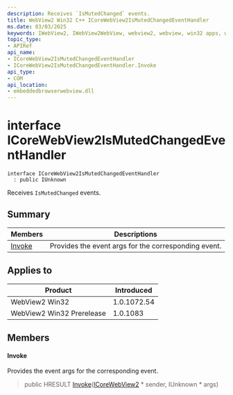 ```yaml
---
description: Receives `IsMutedChanged` events.
title: WebView2 Win32 C++ ICoreWebView2IsMutedChangedEventHandler
ms.date: 03/03/2025
keywords: IWebView2, IWebView2WebView, webview2, webview, win32 apps, win32, edge, ICoreWebView2, ICoreWebView2Controller, browser control, edge html, ICoreWebView2IsMutedChangedEventHandler
topic_type: 
- APIRef
api_name:
- ICoreWebView2IsMutedChangedEventHandler
- ICoreWebView2IsMutedChangedEventHandler.Invoke
api_type:
- COM
api_location:
- embeddedbrowserwebview.dll
---
```


# interface ICoreWebView2IsMutedChangedEventHandler

```
interface ICoreWebView2IsMutedChangedEventHandler
  : public IUnknown
```

Receives `IsMutedChanged` events.

## Summary

 Members                        | Descriptions
--------------------------------|---------------------------------------------
[Invoke](#invoke) | Provides the event args for the corresponding event.

## Applies to

Product                         | Introduced
--------------------------------|---------------------------------------------
WebView2 Win32            |    1.0.1072.54
WebView2 Win32 Prerelease |    1.0.1083

## Members

#### Invoke

Provides the event args for the corresponding event.

> public HRESULT [Invoke](#invoke)([ICoreWebView2](icorewebview2.md#icorewebview2) * sender, IUnknown * args)

